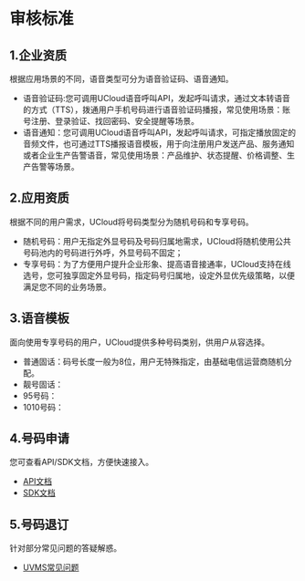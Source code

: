 <!--一下子提供一种思路，欢迎大家发挥 -->

# 审核标准
  

## 1.企业资质

根据应用场景的不同，语音类型可分为语音验证码、语音通知。

* 语音验证码:您可调用UCloud语音呼叫API，发起呼叫请求，通过文本转语音的方式（TTS），拨通用户手机号码进行语音验证码播报，常见使用场景：账号注册、登录验证、找回密码、安全提醒等场景。
* 语音通知：您可调用UCloud语音呼叫API，发起呼叫请求，可指定播放固定的音频文件，也可通过TTS播报语音模板，用于向注册用户发送产品、服务通知或者企业生产告警语音，常见使用场景：产品维护、状态提醒、价格调整、生产告警等场景。


## 2.应用资质

根据不同的用户需求，UCloud将号码类型分为随机号码和专享号码。

* 随机号码：用户无指定外显号码及号码归属地需求，UCloud将随机使用公共号码池内的号码进行外呼，外显号码不固定；
* 专享号码：为了方便用户提升企业形象、提高语音接通率，UCloud支持在线选号，您可独享固定外显号码，指定码号归属地，设定外显优先级策略，以便满足您不同的业务场景。


## 3.语音模板

面向使用专享号码的用户，UCloud提供多种号码类别，供用户从容选择。

* 普通固话：码号长度一般为8位，用户无特殊指定，由基础电信运营商随机分配。
* 靓号固话：
* 95号码：
* 1010号码：


## 4.号码申请

您可查看API/SDK文档，方便快速接入。

* [API文档](链接)
* [SDK文档](链接)


## 5.号码退订

针对部分常见问题的答疑解惑。

* [UVMS常见问题](/uvms/questions.md)
